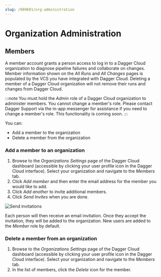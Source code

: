```yaml
---
slug: /609601/org-administration
---
```


# Organization Administration

## Members

A member account grants a person access to log in to a Dagger Cloud organization to diagnose pipeline failures and collaborate on changes. Member information shown on the *All Runs* and *All Changes* pages is populated by the VCS you have integrated with Dagger Cloud. Deleting a member of a Dagger Cloud organization will not remove their runs and changes from Dagger Cloud.

:::note
You must hold the *Admin* role of a Dagger Cloud organization to administer members. You cannot change a member's role. Please contact Dagger Support via the in-app messenger for assistance if you need to change a member's role. This functionality is coming soon.
:::

You can:
* Add a member to the organization
* Delete a member from the organization

### Add a member to an organization

1. Browse to the *Organizations Settings* page of the Dagger Cloud dashboard (accessible by clicking your user profile icon in the Dagger Cloud interface). Select your organization and navigate to the *Members* tab.
1. Click *Add member* and then enter the email address for the member you would like to add.
1. Click *Add another* to invite additional members.
1. Click *Send Invites* when you are done.

![Send invitations](/img/current/cloud/reference/org-administration/invite-members.png)

Each person will then receive an email invitation. Once they accept the invitation, they will be added to the organization. New users are added to the *Member* role by default.

### Delete a member from an organization

1. Browse to the *Organizations Settings* page of the Dagger Cloud dashboard (accessible by clicking your user profile icon in the Dagger Cloud interface). Select your organization and navigate to the *Members* tab.
1. In the list of members, click the *Delete* icon for the member.
